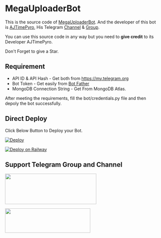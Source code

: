 # MegaUploaderBot

This is the source code of [MegaUploaderBot](http://t.me/MegaDriveUploaderBot).
And the developer of this bot is [AJTimePyro](https://t.me/AJTimePyro), His Telegram [Channel](http://t.me/AJPyroVerse) & [Group](http://t.me/AJPyroVerseGroup).

You can use this source code in any way but you need to **give credit** to its
Developer AJTimePyro.

Don't Forget to give a Star.


## Requirement
* API ID & API Hash - Get both from https://my.telegram.org
* Bot Token - Get easily from [Bot Father](https://t.me/BotFather)
* MongoDB Connection String - Get From MongoDB Atlas.

After meeting the requirements, fill the bot/credentials.py file and then depoly the bot successfully.

## Direct Deploy
Click Below Button to Deploy your Bot.

[![Deploy](https://www.herokucdn.com/deploy/button.svg)](https://heroku.com/deploy?template=https://github.com/kunani1/MegaUploaderbot)

[![Deploy on Railway](https://railway.app/button.svg)](https://railway.app/new/template?template=https%3A%2F%2Fgithub.com%2FAJTimePyro%2FMegaUploaderbot&envs=API_ID%2CAPI_HASH%2CBOT_TOKEN%2CMONGO_CON_STRING&API_IDDesc=Get+From+https%3A%2F%2Fmy.telegram.org&API_HASHDesc=Get+From+https%3A%2F%2Fmy.telegram.org&BOT_TOKENDesc=Create%2FGenerate+From+https%3A%2F%2Ft.me%2FBotFather&MONGO_CON_STRINGDesc=Get+it+from+mongoDB+Atlas.)


## Support Telegram Group and Channel

<a href="http://t.me/AJPyroVerse"><img src="https://smartiblogster.com/wp-content/uploads/2021/03/smartiblogster-iblogster-join-telegram-channel.png" style="width: 300px; height: 100px"></a>

<a href="http://t.me/AJPyroVerseGroup"><img src="https://www.pngitem.com/pimgs/m/214-2144731_groups-on-telegram-telegram-group-link-png-transparent.png" style="width: 280px; height: 80px"></a>
